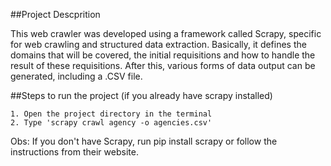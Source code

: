 ##Project Descprition	

This web crawler was developed using a framework called Scrapy, specific for web crawling and structured data extraction.
Basically, it defines the domains that will be covered, the initial requisitions and how to handle the result of these requisitions.
After this, various forms of data output can be generated, including a .CSV file.



##Steps to run the project (if you already have scrapy installed)
	
	1. Open the project directory in the terminal
	2. Type 'scrapy crawl agency -o agencies.csv'

Obs: If you don't have Scrapy, run pip install scrapy or follow the instructions from their website.
